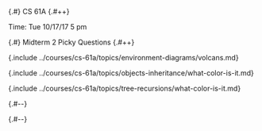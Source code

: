 
{.#} CS 61A
{.#++}

Time: Tue 10/17/17 5 pm

{.#} Midterm 2 Picky Questions
{.#++}

{.include ../courses/cs-61a/topics/environment-diagrams/volcans.md}

{.include ../courses/cs-61a/topics/objects-inheritance/what-color-is-it.md}

{.include ../courses/cs-61a/topics/tree-recursions/what-color-is-it.md}

{.#--}

{.#--}
